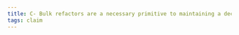 ```yaml
---
title: C- Bulk refactors are a necessary primitive to maintaining a decentralized discourse graph
tags: claim
---
```

